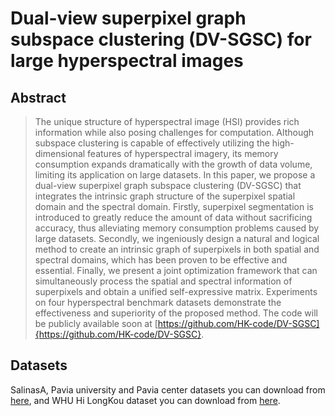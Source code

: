# Dual-view superpixel graph subspace clustering (DV-SGSC) for large hyperspectral images
## Abstract
> The unique structure of hyperspectral image (HSI) provides rich information while also posing challenges for computation. Although subspace clustering is capable of effectively utilizing the high-dimensional features of hyperspectral imagery, its memory consumption expands dramatically with the growth of data volume, limiting its application on large datasets. In this paper, we propose a dual-view superpixel graph subspace clustering (DV-SGSC) that integrates the intrinsic graph structure of the superpixel spatial domain and the spectral domain. Firstly, superpixel segmentation is introduced to greatly reduce the amount of data without sacrificing accuracy, thus alleviating memory consumption problems caused by large datasets. Secondly, we ingeniously design a natural and logical method to create an intrinsic graph of superpixels in both spatial and spectral domains, which has been proven to be effective and essential. Finally, we present a joint optimization framework that can simultaneously process the spatial and spectral information of superpixels and obtain a unified self-expressive matrix. Experiments on four hyperspectral benchmark datasets demonstrate the effectiveness and superiority of the proposed method. The code will be publicly available soon at [https://github.com/HK-code/DV-SGSC]{https://github.com/HK-code/DV-SGSC}.
## Datasets
SalinasA, Pavia university and Pavia center datasets you can download from [here](https://www.ehu.eus/ccwintco/index.php?title=Hyperspectral_Remote_Sensing_Scenes#Pavia_Centre_and_University), and WHU Hi LongKou dataset you can download from [here](http://rsidea.whu.edu.cn/resource_WHUHi_sharing.htm).
